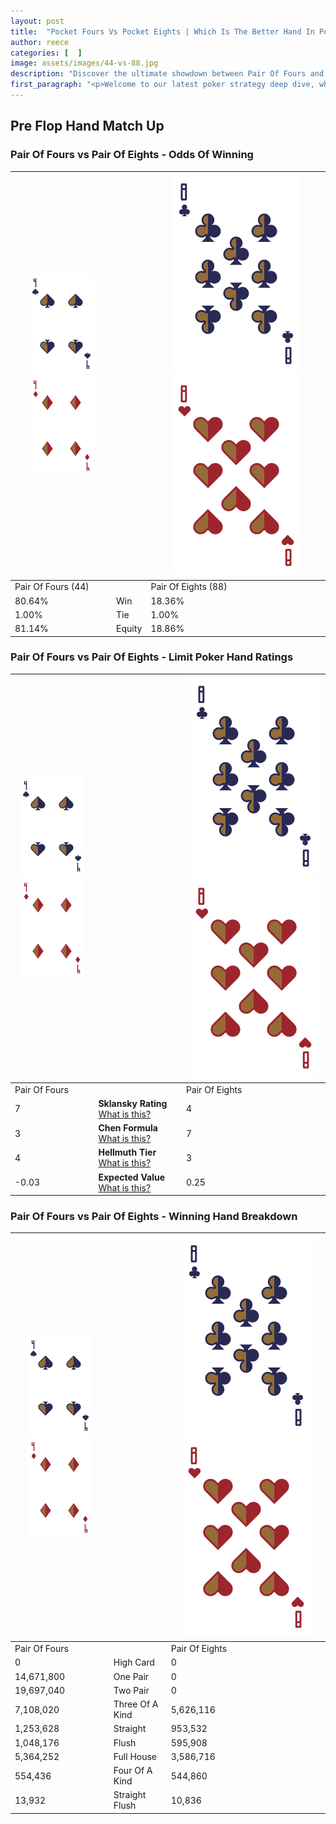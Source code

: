 ```yaml
---
layout: post
title:  "Pocket Fours Vs Pocket Eights | Which Is The Better Hand In Poker? A Complete Guide"
author: reece
categories: [  ]
image: assets/images/44-vs-88.jpg
description: "Discover the ultimate showdown between Pair Of Fours and Pair Of Eights in poker! Uncover the odds, strategies, and scenarios where one hand triumphs over the other. Get ready to up your poker game with this thrilling analysis."
first_paragraph: "<p>Welcome to our latest poker strategy deep dive, where we're pitting two distinct hands against each other in a high-stakes showdown: Pair Of Fours vs Pair Of Eights.</p><p>In the dynamic world of poker, every decision counts, and knowing which hand holds the upper hand is key to your success at the table.</p><p>In this article, we'll dissect these two hands, explore the scenarios where one dominates the other, and equip you with the knowledge to make strategic choices that can tip the odds in your favor.</p><p>Get ready to unravel the intriguing dynamics of these poker hands and elevate your game to new heights.</p>"
---
```




[comment]: # (sp0)

## Pre Flop Hand Match Up

<div class="table hand-ratings" markdown="1"> 



### Pair Of Fours vs Pair Of Eights - Odds Of Winning


    
| ![image info](assets/images/hand1/4.png) ![image info](assets/images/hand1/4o.png) |  | ![image info](assets/images/hand2/8.png) ![image info](assets/images/hand2/8o.png) |
| -------- | -------- | -------- |
| Pair Of Fours (44) |  | Pair Of Eights (88) |
| 80.64% | Win | 18.36% |
| 1.00% | Tie | 1.00% |
| 81.14% | Equity | 18.86% |




[comment]: # (sp1)



### Pair Of Fours vs Pair Of Eights - Limit Poker Hand Ratings


    
| ![image info](assets/images/hand1/4.png) ![image info](assets/images/hand1/4o.png) |  | ![image info](assets/images/hand2/8.png) ![image info](assets/images/hand2/8o.png) |
| -------- | -------- | -------- |
| Pair Of Fours |  | Pair Of Eights |
| 7 | **Sklansky Rating** [What is this?](/sklansky-rating-explained) | 4 |
| 3 | **Chen Formula** [What is this?](/chen-formula-explained) | 7 |
| 4 | **Hellmuth Tier** [What is this?](/Hellmuth-tier-explained) | 3 |
| -0.03 | **Expected Value** [What is this?](/expected-value-explained) | 0.25 |




[comment]: # (sp2)



### Pair Of Fours vs Pair Of Eights - Winning Hand Breakdown


    
| ![image info](assets/images/hand1/4.png) ![image info](assets/images/hand1/4o.png) |  | ![image info](assets/images/hand2/8.png) ![image info](assets/images/hand2/8o.png) |
| -------- | -------- | -------- |
| Pair Of Fours |  | Pair Of Eights |
| 0 | High Card | 0 |
| 14,671,800 | One Pair | 0 |
| 19,697,040 | Two Pair | 0 |
| 7,108,020 | Three Of A Kind | 5,626,116 |
| 1,253,628 | Straight | 953,532 |
| 1,048,176 | Flush | 595,908 |
| 5,364,252 | Full House | 3,586,716 |
| 554,436 | Four Of A Kind | 544,860 |
| 13,932 | Straight Flush | 10,836 |




[comment]: # (sp3)



</div>

[comment]: # (sp4)



[comment]: # (sp5)

